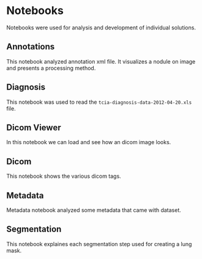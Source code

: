 # Notebooks
Notebooks were used for analysis and development of individual solutions. 

## Annotations
This notebook analyzed annotation xml file. It visualizes a nodule on image and presents a processing method.

## Diagnosis
This notebook was used to read the `tcia-diagnosis-data-2012-04-20.xls` file.

## Dicom Viewer
In this notebook we can load and see how an dicom image looks.

## Dicom
This notebook shows the various dicom tags.

## Metadata
Metadata notebook analyzed some metadata that came with dataset.

## Segmentation 
This notebook explaines each segmentation step used for creating a lung mask.
